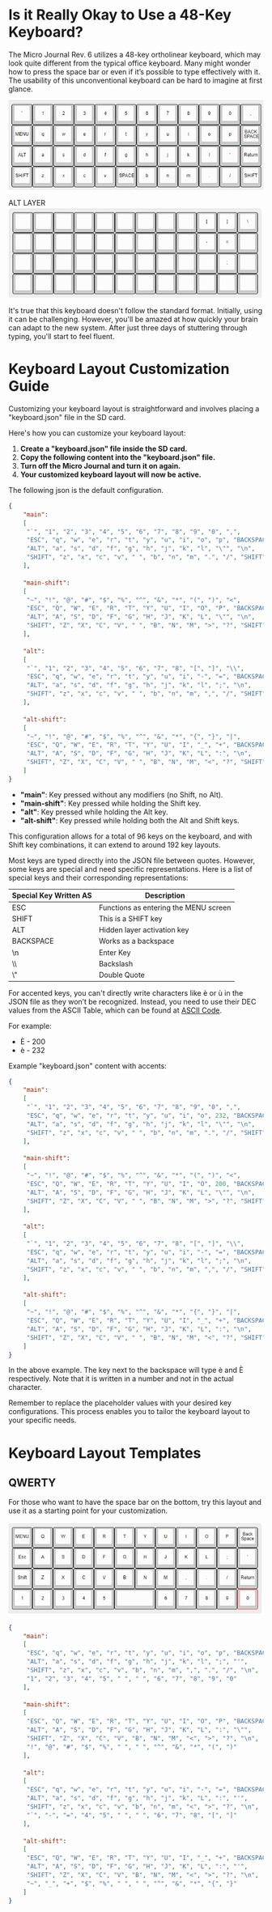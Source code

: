 # Is it Really Okay to Use a 48-Key Keyboard?

The Micro Journal Rev. 6 utilizes a 48-key ortholinear keyboard, which may look quite different from the typical office keyboard. Many might wonder how to press the space bar or even if it’s possible to type effectively with it. The usability of this unconventional keyboard can be hard to imagine at first glance.

![QWERTY](./images/map_default.png)

ALT LAYER
![QWERTY](./images/map_default_alt.png)

It's true that this keyboard doesn't follow the standard format. Initially, using it can be challenging. However, you'll be amazed at how quickly your brain can adapt to the new system. After just three days of stuttering through typing, you'll start to feel fluent.


# Keyboard Layout Customization Guide

Customizing your keyboard layout is straightforward and involves placing a "keyboard.json" file in the SD card. 

Here's how you can customize your keyboard layout:

1. **Create a "keyboard.json" file inside the SD card.**
2. **Copy the following content into the "keyboard.json" file.**
3. **Turn off the Micro Journal and turn it on again.**
4. **Your customized keyboard layout will now be active.**


The following json is the default configuration. 

```json
{
    "main": 
    [
     "`", "1", "2", "3", "4", "5", "6", "7", "8", "9", "0", ",",
     "ESC", "q", "w", "e", "r", "t", "y", "u", "i", "o", "p", "BACKSPACE",
     "ALT", "a", "s", "d", "f", "g", "h", "j", "k", "l", "\"", "\n",
     "SHIFT", "z", "x", "c", "v", " ", "b", "n", "m", ".", "/", "SHIFT"
    ],

    "main-shift": 
    [
     "~", "!", "@", "#", "$", "%", "^", "&", "*", "(", ")", "<",
     "ESC", "Q", "W", "E", "R", "T", "Y", "U", "I", "O", "P", "BACKSPACE",
     "ALT", "A", "S", "D", "F", "G", "H", "J", "K", "L", "\"", "\n",
     "SHIFT", "Z", "X", "C", "V", " ", "B", "N", "M", ">", "?", "SHIFT"
    ],

    "alt": 
    [
     "`", "1", "2", "3", "4", "5", "6", "7", "8", "[", "]", "\\",
     "ESC", "q", "w", "e", "r", "t", "y", "u", "i", "-", "=", "BACKSPACE",
     "ALT", "a", "s", "d", "f", "g", "h", "j", "k", "l", ";", "\n",
     "SHIFT", "z", "x", "c", "v", " ", "b", "n", "m", ",", "/", "SHIFT"
    ],

    "alt-shift": 
    [
     "~", "!", "@", "#", "$", "%", "^", "&", "*", "{", "}", "|",
     "ESC", "Q", "W", "E", "R", "T", "Y", "U", "I", "_", "+", "BACKSPACE",
     "ALT", "A", "S", "D", "F", "G", "H", "J", "K", "L", ":", "\n",
     "SHIFT", "Z", "X", "C", "V", " ", "B", "N", "M", "<", "?", "SHIFT"
    ]
}
```

- **"main"**: Key pressed without any modifiers (no Shift, no Alt).
- **"main-shift"**: Key pressed while holding the Shift key.
- **"alt"**: Key pressed while holding the Alt key.
- **"alt-shift"**: Key pressed while holding both the Alt and Shift keys.

This configuration allows for a total of 96 keys on the keyboard, and with Shift key combinations, it can extend to around 192 key layouts.

Most keys are typed directly into the JSON file between quotes. However, some keys are special and need specific representations. Here is a list of special keys and their corresponding representations:

| Special Key Written AS | Description                      |
|------------------------|----------------------------------|
| ESC                    | Functions as entering the MENU screen |
| SHIFT                  | This is a SHIFT key              |
| ALT                    | Hidden layer activation key      |
| BACKSPACE              | Works as a backspace             |
| \n                     | Enter Key                        |
| \\\\                   | Backslash                        |
| \\"                    | Double Quote                     |

For accented keys, you can't directly write characters like è or ù in the JSON file as they won’t be recognized. Instead, you need to use their DEC values from the ASCII Table, which can be found at [ASCII Code](https://www.ascii-code.com/).

For example:
- È - 200
- è - 232

Example "keyboard.json" content with accents:

```json
{
    "main": 
    [
     "`", "1", "2", "3", "4", "5", "6", "7", "8", "9", "0", ",",
     "ESC", "q", "w", "e", "r", "t", "y", "u", "i", "o", 232, "BACKSPACE",
     "ALT", "a", "s", "d", "f", "g", "h", "j", "k", "l", "\"", "\n",
     "SHIFT", "z", "x", "c", "v", " ", "b", "n", "m", ".", "/", "SHIFT"
    ],

    "main-shift": 
    [
     "~", "!", "@", "#", "$", "%", "^", "&", "*", "(", ")", "<",
     "ESC", "Q", "W", "E", "R", "T", "Y", "U", "I", "O", 200, "BACKSPACE",
     "ALT", "A", "S", "D", "F", "G", "H", "J", "K", "L", "\"", "\n",
     "SHIFT", "Z", "X", "C", "V", " ", "B", "N", "M", ">", "?", "SHIFT"
    ],

    "alt": 
    [
     "`", "1", "2", "3", "4", "5", "6", "7", "8", "[", "]", "\\",
     "ESC", "q", "w", "e", "r", "t", "y", "u", "i", "-", "=", "BACKSPACE",
     "ALT", "a", "s", "d", "f", "g", "h", "j", "k", "l", ";", "\n",
     "SHIFT", "z", "x", "c", "v", " ", "b", "n", "m", ",", "/", "SHIFT"
    ],

    "alt-shift": 
    [
     "~", "!", "@", "#", "$", "%", "^", "&", "*", "{", "}", "|",
     "ESC", "Q", "W", "E", "R", "T", "Y", "U", "I", "_", "+", "BACKSPACE",
     "ALT", "A", "S", "D", "F", "G", "H", "J", "K", "L", ":", "\n",
     "SHIFT", "Z", "X", "C", "V", " ", "B", "N", "M", "<", "?", "SHIFT"
    ]
}
```

In the above example. The key next to the backspace will type è and È respectively. 
Note that it is written in a number and not in the actual character. 

Remember to replace the placeholder values with your desired key configurations. This process enables you to tailor the keyboard layout to your specific needs.




# Keyboard Layout Templates

## QWERTY

For those who want to have the space bar on the bottom, try this layout and use it as a starting point for your customization.

![QWERTY](./images/map_qwerty.png)

```json
{
    "main": 
    [     
     "ESC", "q", "w", "e", "r", "t", "y", "u", "i", "o", "p", "BACKSPACE",
     "ALT", "a", "s", "d", "f", "g", "h", "j", "k", "l", ";", "'",
     "SHIFT", "z", "x", "c", "v", "b", "n", "m", ",", ".", "/", "\n",
     "1", "2", "3", "4", "5", " ", " ", "6", "7", "8", "9", "0"
    ],

    "main-shift": 
    [     
     "ESC", "Q", "W", "E", "R", "T", "Y", "U", "I", "O", "P", "BACKSPACE",
     "ALT", "A", "S", "D", "F", "G", "H", "J", "K", "L", ":", "\"",
     "SHIFT", "Z", "X", "C", "V", "B", "N", "M", "<", ">", "?", "\n",
     "!", "@", "#", "$", "%", " ", " ", "^", "&", "*", "(", ")"
    ],

    "alt": 
    [     
     "ESC", "q", "w", "e", "r", "t", "y", "u", "i", "-", "=", "BACKSPACE",
     "ALT", "a", "s", "d", "f", "g", "h", "j", "k", "L", ":", "'",
     "SHIFT", "z", "x", "c", "v", "b", "n", "m", "<", ">", "?", "\n",
     "`", "-", "=", "4", "5", " ", " ", "6", "7", "8", "[", "]"
    ],

    "alt-shift": 
    [     
     "ESC", "Q", "W", "E", "R", "T", "Y", "U", "I", "_", "+", "BACKSPACE",
     "ALT", "A", "S", "D", "F", "G", "H", "J", "K", "L", ":", "'",
     "SHIFT", "Z", "X", "C", "V", "B", "N", "M", "<", ">", "?", "\n",
     "~", "_", "+", "$", "%", " ", " ", "^", "&", "*", "{", "}"
    ]
}
```

